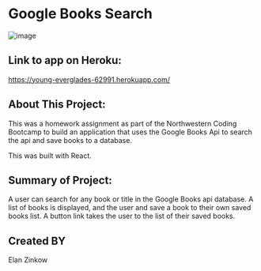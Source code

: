 # Google Books Search

![image](https://user-images.githubusercontent.com/71417500/110574897-97781580-8123-11eb-89d4-d8cffb5191fc.png)

## Link to app on Heroku:

https://young-everglades-62991.herokuapp.com/

## About This Project:

This was a homework assignment as part of the Northwestern Coding Bootcamp to build an application that uses the Google Books Api to search the api and save books to a database.

This was built with React.

## Summary of Project:

A user can search for any book or title in the Google Books api database. A list of books is displayed, and the user and save a book to their own saved books list. A button link takes the user to the list of their saved books.

## Created BY

Elan Zinkow
